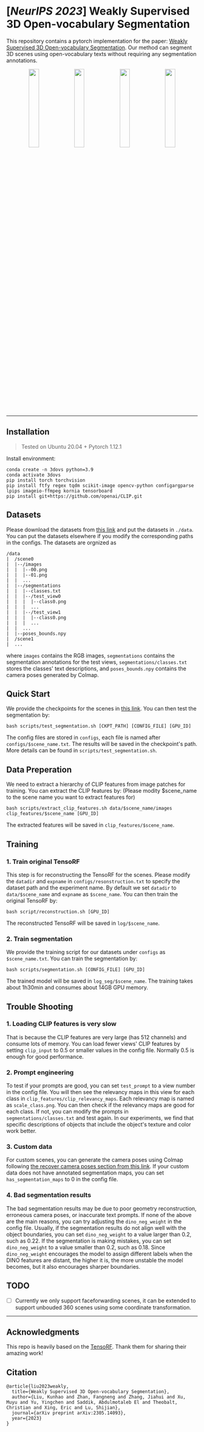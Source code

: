 # [*NeurIPS 2023*] Weakly Supervised 3D Open-vocabulary Segmentation

This repository contains a pytorch implementation for the paper: [Weakly Supervised 3D Open-vocabulary Segmentation](https://arxiv.org/abs/2305.14093). Our method can segment 3D scenes using open-vocabulary texts without requiring any segmentation annotations.

<p float="left" align="center">
  <img src="figures/room.gif" width="23%" />
  <img src="figures/covered.gif" width="23%" /> 
  <img src="figures/table.gif" width="23%" />
  <img src="figures/snacks.gif" width="23%">
</p>

---

## Installation
> Tested on Ubuntu 20.04 + Pytorch 1.12.1

Install environment:
```
conda create -n 3dovs python=3.9
conda activate 3dovs
pip install torch torchvision
pip install ftfy regex tqdm scikit-image opencv-python configargparse lpips imageio-ffmpeg kornia tensorboard
pip install git+https://github.com/openai/CLIP.git
```

## Datasets
Please download the datasets from [this link](https://drive.google.com/drive/folders/1kdV14Gu5nZX6WOPbccG7t7obP_aXkOuC?usp=sharing) and put the datasets in `./data`. You can put the datasets elsewhere if you modify the corresponding paths in the configs. The datasets are orgnized as
```
/data
|  /scene0
|  |--/images
|  |  |--00.png
|  |  |--01.png
|  |  ...
|  |--/segmentations
|  |  |--classes.txt
|  |  |--/test_view0
|  |  |  |--class0.png
|  |  |  ...
|  |  |--/test_view1
|  |  |  |--class0.png
|  |  |  ...
|  |  ...
|  |--poses_bounds.npy
|  /scene1
|  ...
```
where `images` contains the RGB images, `segmentations` contains the segmentation annotations for the test views, `segmentations/classes.txt` stores the classes' text descriptions, and `poses_bounds.npy` contains the camera poses generated by Colmap. 


## Quick Start
We provide the checkpoints for the scenes in [this link](https://drive.google.com/drive/folders/1v4hFHkdjapRAdiV8zuN4FWdZiW_EHUfw?usp=sharing). You can then test the segmentation by:
```
bash scripts/test_segmentation.sh [CKPT_PATH] [CONFIG_FILE] [GPU_ID] 
```
The config files are stored in `configs`, each file is named after `configs/$scene_name.txt`. The results will be saved in the checkpoint's path. More details can be found in `scripts/test_segmentation.sh`.


## Data Preperation
We need to extract a hierarchy of CLIP features from image patches for training. 
You can extract the CLIP features by: (Please modity $scene_name to the scene name you want to extract features for)
```
bash scripts/extract_clip_features.sh data/$scene_name/images clip_features/$scene_name [GPU_ID]
```
The extracted features will be saved in `clip_features/$scene_name`.

## Training
### 1. Train original TensoRF
This step is for reconstructing the TensoRF for the scenes. Please modify the `datadir` and `expname` in `configs/resonstruction.txt` to specify the dataset path and the experiment name. By default we set `datadir` to `data/$scene_name` and `expname` as `$scene_name`. You can then train the original TensoRF by:
```
bash script/reconstruction.sh [GPU_ID]
```
The reconstructed TensoRF will be saved in `log/$scene_name`.

### 2. Train segmentation 
We provide the training script for our datasets under `configs` as `$scene_name.txt`. You can train the segmentation by:
```
bash scripts/segmentation.sh [CONFIG_FILE] [GPU_ID] 
```
The trained model will be saved in `log_seg/$scene_name`. The training takes about 1h30min and consumes about 14GB GPU memory.

## Trouble Shooting
### 1. Loading CLIP features is very slow
That is because the CLIP features are very large (has 512 channels) and consume lots of memory. You can load fewer views' CLIP features by setting `clip_input` to 0.5 or smaller values in the config file. Normally 0.5 is enough for good performance.

### 2. Prompt engineering
To test if your prompts are good, you can set `test_prompt` to a view number in the config file. You will then see the relevancy maps in this view for each class in `clip_features/clip_relevancy_maps`. Each relevancy map is named as `scale_class.png`. You can then check if the relevancy maps are good for each class. If not, you can modify the prompts in `segmentations/classes.txt` and test again. In our experiments, we find that specific descriptions of objects that include the object's texture and color work better.

### 3. Custom data
For custom scenes, you can generate the camera poses using Colmap following [the recover camera poses section from this link](https://github.com/Fyusion/LLFF).
If your custom data does not have annotated segmentation maps, you can set `has_segmentation_maps` to 0 in the config file. 

### 4. Bad segmentation results
The bad segmentation results may be due to poor geometry reconstruction, erroneous camera poses, or inaccurate text prompts. If none of the above are the main reasons, you can try adjusting the `dino_neg_weight` in the config file.
Usually, if the segmentation results do not align well with the object boundaries, you can set `dino_neg_weight` to a value larger than 0.2, such as 0.22. If the segmentation is making mistakes, you can set `dino_neg_weight` to a value smaller than 0.2, such as 0.18. Since `dino_neg_weight` encourages the model to assign different labels when the DINO features are distant, the higher it is, the more unstable the model becomes, but it also encourages sharper boundaries.

## TODO
- [ ] Currently we only support faceforwarding scenes, it can be extended to support unbouded 360 scenes using some coordinate transformation.

---
## Acknowledgments
This repo is heavily based on the [TensoRF](https://github.com/apchenstu/TensoRF). Thank them for sharing their amazing work!

## Citation
```
@article{liu2023weakly,
  title={Weakly Supervised 3D Open-vocabulary Segmentation},
  author={Liu, Kunhao and Zhan, Fangneng and Zhang, Jiahui and Xu, Muyu and Yu, Yingchen and Saddik, Abdulmotaleb El and Theobalt, Christian and Xing, Eric and Lu, Shijian},
  journal={arXiv preprint arXiv:2305.14093},
  year={2023}
}
```